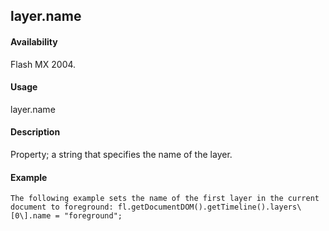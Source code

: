 ## layer.name

#### Availability

Flash MX 2004.

#### Usage

layer.name

#### Description

Property; a string that specifies the name of the layer.

#### Example

```
The following example sets the name of the first layer in the current document to foreground: fl.getDocumentDOM().getTimeline().layers\[0\].name = "foreground";

```